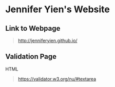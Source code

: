 Jennifer Yien's Website
=======================

Link to Webpage
---------------
> http://jenniferyien.github.io/

Validation Page
---------------
HTML
> https://validator.w3.org/nu/#textarea
>
